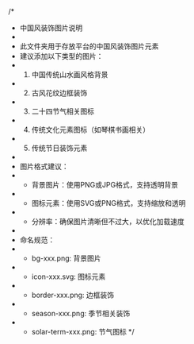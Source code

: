/* 
 * 中国风装饰图片说明
 * 
 * 此文件夹用于存放平台的中国风装饰图片元素
 * 建议添加以下类型的图片：
 * 1. 中国传统山水画风格背景
 * 2. 古风花纹边框装饰
 * 3. 二十四节气相关图标
 * 4. 传统文化元素图标（如琴棋书画相关）
 * 5. 传统节日装饰元素
 * 
 * 图片格式建议：
 * - 背景图片：使用PNG或JPG格式，支持透明背景
 * - 图标元素：使用SVG或PNG格式，支持缩放和透明
 * - 分辨率：确保图片清晰但不过大，以优化加载速度
 * 
 * 命名规范：
 * - bg-xxx.png: 背景图片
 * - icon-xxx.svg: 图标元素
 * - border-xxx.png: 边框装饰
 * - season-xxx.png: 季节相关装饰
 * - solar-term-xxx.png: 节气图标
 */
